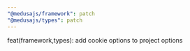 ```yaml
---
"@medusajs/framework": patch
"@medusajs/types": patch
---
```


feat(framework,types): add cookie options to project options
